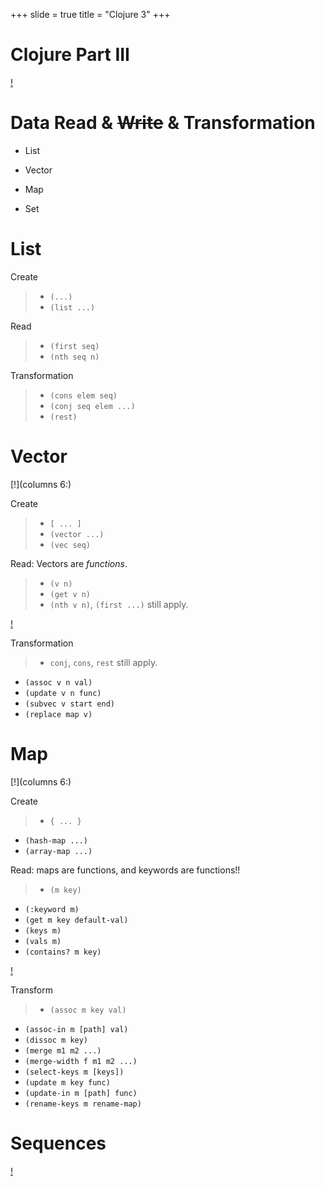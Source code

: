 +++
slide = true
title = "Clojure 3"
+++

# Clojure Part III

[!](highlight)

# Data Read & ~~Write~~ & Transformation

- List

- Vector

- Map

- Set

# List

Create

> - `(...)`
> - `(list ...)`

Read

> - `(first seq)`
> - `(nth seq n)`

Transformation

> - `(cons elem seq)`
> - `(conj seq elem ...)`
> - `(rest)`

# Vector

[!](columns 6:)

Create

> - `[ ... ]`
> - `(vector ...)`
> - `(vec seq)`

Read: Vectors are _functions_.

> - `(v n)`
> - `(get v n)`
> - `(nth v n)`, `(first ...)` still apply.

[!](split)

Transformation

> - `conj`, `cons`, `rest` still apply.
- `(assoc v n val)`
- `(update v n func)`
- `(subvec v start end)`
- `(replace map v)`

# Map

[!](columns 6:)

Create

> - `{ ... }`
- `(hash-map ...)`
- `(array-map ...)`

Read: maps are functions, and keywords are functions!!

> - `(m key)`
- `(:keyword m)`
- `(get m key default-val)`
- `(keys m)`
- `(vals m)`
- `(contains? m key)`

[!](split)

Transform

> - `(assoc m key val)`
- `(assoc-in m [path] val)`
- `(dissoc m key)`
- `(merge m1 m2 ...)`
- `(merge-width f m1 m2 ...)`
- `(select-keys m [keys])`
- `(update m key func)`
- `(update-in m [path] func)`
- `(rename-keys m rename-map)`

# Sequences

[!](highlight)



